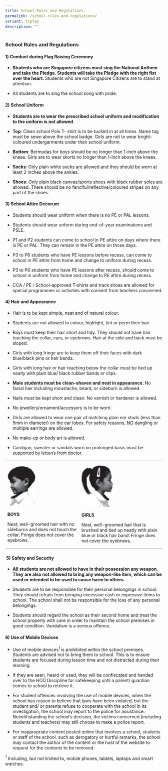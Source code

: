 ```yaml
---
title: School Rules and Regulations
permalink: /school-rules-and-regulations/
variant: tiptap
description: ""
---
```

<h3>School Rules and Regulations</h3>
<h4>1)&nbsp;Conduct during Flag Raising Ceremony</h4>
<ul data-tight="true" class="tight">
<li>
<p><strong>Students who are Singapore citizens must sing the National Anthem and take the Pledge. Students will take the Pledge with the right fist over the heart. </strong>Students
who are not Singapore Citizens are to stand at attention.</p>
<p></p>
</li>
<li>
<p>All students are to sing the school song with pride.</p>
</li>
</ul>
<h4>2)&nbsp;School Uniform</h4>
<ul data-tight="true" class="tight">
<li>
<p><strong>Students are to wear the prescribed school uniform and modification to the uniform is not allowed</strong>.</p>
</li>
<li>
<p><strong>Top</strong>: Clean school Polo T- shirt is to be tucked in at
all times. Name tag must be sewn above the school badge. Girls are not
to wear bright-coloured undergarments under their school uniform.</p>
</li>
<li>
<p><strong>Bottom</strong>: Bermudas for boys should be no longer than 1-inch
above the knees. Girls are to wear skorts no longer than 1-inch above the
knees.</p>
</li>
<li>
<p><strong>Socks</strong>: Only plain white socks are allowed and they should
be worn at least 2 inches above the ankles.</p>
</li>
<li>
<p><strong>Shoes</strong>: Only plain black canvas/sports shoes with black
rubber soles are allowed. There should be no fanciful/reflective/coloured
stripes on any part of the shoes.</p>
<p></p>
</li>
</ul>
<h4>3) School Attire Decorum</h4>
<ul data-tight="true" class="tight">
<li>
<p>Students should wear uniform when there is no PE or PAL lessons.</p>
</li>
<li>
<p>Students should wear unform during end-of-year examinations and PSLE.</p>
</li>
<li>
<p>P1 and P2 students can come to school in PE attire on days where there
is PE or PAL. They can remain in the PE attire on those days.</p>
</li>
<li>
<p>P3 to P6 students who have PE lessons before recess, can come to school
in PE attire from home and change to uniform during recess.</p>
</li>
<li>
<p>P3 to P6 students who have PE lessons after recess, should come to school
in uniform from home and change to PE attire during recess.</p>
</li>
<li>
<p>CCA / PE / School-approved T-shirts and track shoes are allowed for special
programmes or activities with consent from teachers concerned.</p>
</li>
</ul>
<h4>4) Hair and Appearance</h4>
<ul data-tight="true" class="tight">
<li>
<p>Hair is to be kept simple, neat and of natural colour.</p>
</li>
<li>
<p>Students are not allowed to colour, highlight, tint or perm their hair.</p>
</li>
<li>
<p>Boys must keep their hair short and tidy. They should not have hair touching
the collar, ears, or eyebrows. Hair at the side and back must be sloped.</p>
</li>
<li>
<p>Girls with long fringe are to keep them off their faces with dark blue/black
pins or hair bands.</p>
</li>
<li>
<p>Girls with long hair or hair reaching below the collar must be tied up
neatly with plain blue/ black rubber bands or clips.</p>
<p></p>
</li>
<li>
<p><strong>Male students must be clean-shaven and neat in appearance. </strong>No
facial hair including moustache, beard, or sideburn is allowed.</p>
<p></p>
</li>
<li>
<p>Nails must be kept short and clean. No varnish or hardener is allowed.</p>
<p></p>
</li>
<li>
<p>No jewellery/ornament/accessory is to be worn.</p>
</li>
<li>
<p>Girls are allowed to wear one pair of matching plain ear studs (less than
5mm in diameter) on the ear lobes. For safety reasons, <u>NO</u> dangling
or multiple earrings are allowed.</p>
<p></p>
</li>
<li>
<p>No make-up or body art is allowed.</p>
<p></p>
</li>
<li>
<p>Cardigan, sweater or sandals worn on prolonged basis must be supported
by letter/s from doctor.</p>
</li>
</ul>
<table style="minWidth: 50px">
<colgroup>
<col>
<col>
</colgroup>
<tbody>
<tr>
<td rowspan="1" colspan="1">
<p></p>
<div class="isomer-image-wrapper">
<img style="width: 40%;" height="auto" width="100%" alt="" src="/images/Boys.jpg">
</div>
<p></p>
<p><strong>BOYS</strong>
</p>
<p>Neat, well-groomed hair with no sideburns and does not touch the collar.
Fringe does not cover the eyebrows.</p>
</td>
<td rowspan="1" colspan="1">
<p></p>
<div class="isomer-image-wrapper">
<img style="width: 40%;" height="auto" width="100%" alt="" src="/images/Girls.jpg">
</div>
<p></p>
<p><strong>GIRLS</strong>
</p>
<p>Neat, well-groomed hair that is brushed and tied up neatly with plain
blue or black hair band. Fringe does not cover the eyebrows.</p>
</td>
</tr>
</tbody>
</table>
<h4>&nbsp;5) Safety and Security</h4>
<ul data-tight="true" class="tight">
<li>
<p><strong>All students are not allowed to have in their possession any weapon. They are also not allowed to bring any weapon-like item, which can be used or intended to be used&nbsp;to cause harm to others.</strong>
</p>
<p></p>
</li>
<li>
<p>Students are to be responsible for their personal belongings in school.
They should refrain from bringing excessive cash or expensive items to
school. The school shall not be responsible for the loss of any personal
belongings.</p>
<p></p>
</li>
<li>
<p>Students should regard the school as their second home and treat the school
property with care in order to maintain the school premises in good condition.
Vandalism is a serious offence.</p>
<p></p>
</li>
</ul>
<h4>6) Use of Mobile Devices</h4>
<ul data-tight="true" class="tight">
<li>
<p>Use of mobile devices<sup>1 </sup>is prohibited within the school premises.
Students are advised not to bring them to school. This is to ensure students
are focused during lesson time and not distracted during their learning.</p>
<p></p>
</li>
<li>
<p>If they are seen, heard or used, they will be confiscated and handed over
to the HOD Discipline for safekeeping until a parent/ guardian comes to
school to retrieve it.</p>
<p></p>
</li>
<li>
<p>For student offences involving the use of mobile devices, when the school
has reason to believe that laws have been violated, but the student and/
or parents refuse to cooperate with the school in its investigation, the
school may report to the police for assistance. Notwithstanding the school’s
decision, the victims concerned (including students and teachers) may still
choose to make a police report.</p>
<p></p>
</li>
<li>
<p>For inappropriate content posted online that involves a school, students
or staff of the school, such as derogatory or hurtful remarks, the school
may contact the author of the content or the host of the website to request
for the contents to be removed.</p>
</li>
</ul>
<p><sup>1</sup> Including, but not limited to, mobile phones, tablets, laptops
and smart watches.</p>
<p></p>